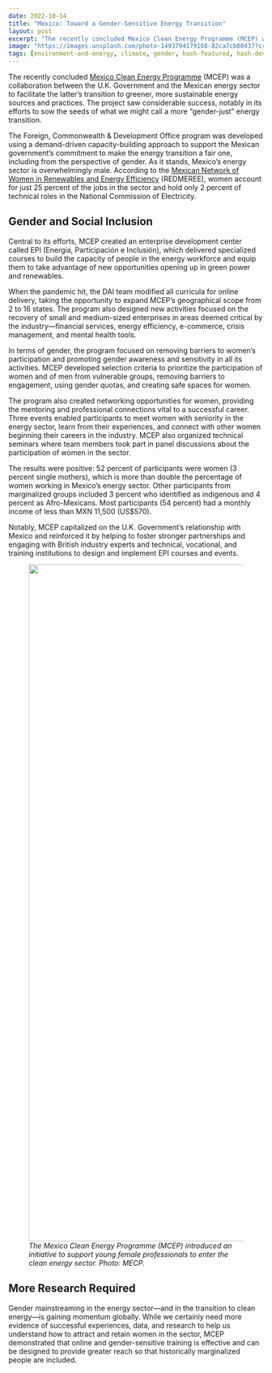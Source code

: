 ```yaml
---
date: 2022-10-14
title: "Mexico: Toward a Gender-Sensitive Energy Transition"
layout: post
excerpt: "The recently concluded Mexico Clean Energy Programme (MCEP) was a collaboration between the U.K. Government and the Mexican energy sector to facilitate the latter’s transition to greener, more sustainable energy sources and practices. "
image: "https://images.unsplash.com/photo-1493794179168-82ca7cb00437?crop=entropy&cs=tinysrgb&fit=max&fm=jpg&ixid=MnwxMTc3M3wwfDF8c2VhcmNofDQ4fHxtZXhpY298ZW58MHx8fHwxNjY1NzY0NjAy&ixlib=rb-1.2.1&q=80&w=2000"
tags: [environment-and-energy, climate, gender, hash-featured, hash-developments, hash-by-sofia-martinez]
---
```

<p>The recently concluded <a href="https://www.dai.com/our-work/projects/mexico-prosperity-fund-mexico-energy-services-programme">Mexico Clean Energy Programme</a> (MCEP) was a collaboration between the U.K. Government and the Mexican energy sector to facilitate the latter’s transition to greener, more sustainable energy sources and practices. The project saw considerable success, notably in its efforts to sow the seeds of what we might call a more “gender-just” energy transition.</p><p>The Foreign, Commonwealth &amp; Development Office program was developed using a demand-driven capacity-building approach to support the Mexican government’s commitment to make the energy transition a fair one, including from the perspective of gender. As it stands, Mexico’s energy sector is overwhelmingly male. According to the <a href="https://www.mujeresenergia.org/hoja-de-ruta">Mexican Network of Women in Renewables and Energy Efficiency</a> (REDMEREE), women account for just 25 percent of the jobs in the sector and hold only 2 percent of technical roles in the National Commission of Electricity.</p><h2 id="gender-and-social-inclusion">Gender and Social Inclusion</h2><p>Central to its efforts, MCEP created an enterprise development center called EPI (Energía, Participación e Inclusión), which delivered specialized courses to build the capacity of people in the energy workforce and equip them to take advantage of new opportunities opening up in green power and renewables.</p><p>When the pandemic hit, the DAI team modified all curricula for online delivery, taking the opportunity to expand MCEP’s geographical scope from 2 to 16 states. The program also designed new activities focused on the recovery of small and medium-sized enterprises in areas deemed critical by the industry—financial services, energy efficiency, e-commerce, crisis management, and mental health tools.</p><p>In terms of gender, the program focused on removing barriers to women’s participation and promoting gender awareness and sensitivity in all its activities. MCEP developed selection criteria to prioritize the participation of women and of men from vulnerable groups, removing barriers to engagement, using gender quotas, and creating safe spaces for women.</p><p>The program also created networking opportunities for women, providing the mentoring and professional connections vital to a successful career. Three events enabled participants to meet women with seniority in the energy sector, learn from their experiences, and connect with other women beginning their careers in the industry. MCEP also organized technical seminars where team members took part in panel discussions about the participation of women in the sector.</p><p>The results were positive: 52 percent of participants were women (3 percent single mothers), which is more than double the percentage of women working in Mexico’s energy sector. Other participants from marginalized groups included 3 percent who identified as indigenous and 4 percent as Afro-Mexicans. Most participants (54 percent) had a monthly income of less than MXN 11,500 (US$570).</p><p>Notably, MCEP capitalized on the U.K. Government’s relationship with Mexico and reinforced it by helping to foster stronger partnerships and engaging with British industry experts and technical, vocational, and training institutions to design and implement EPI courses and events.</p><figure class="kg-card kg-image-card kg-width-full kg-card-hascaption"><img src="/assets/images/2022/10/DSC_0952.jpg" class="kg-image" alt loading="lazy" width="2000" height="1333" srcset="/assets/images/size/w600/2022/10/DSC_0952.jpg 600w, /assets/images/size/w1000/2022/10/DSC_0952.jpg 1000w, /assets/images/size/w1600/2022/10/DSC_0952.jpg 1600w, /assets/images/size/w2400/2022/10/DSC_0952.jpg 2400w"><figcaption><em>The Mexico Clean Energy Programme (MCEP) introduced an initiative to support young female professionals to enter the clean energy sector. Photo: MECP.</em></figcaption></figure><h2 id="more-research-required">More Research Required</h2><p>Gender mainstreaming in the energy sector—and in the transition to clean energy—is gaining momentum globally. While we certainly need more evidence of successful experiences, data, and research to help us understand how to attract and retain women in the sector, MCEP demonstrated that online and gender-sensitive training is effective and can be designed to provide greater reach so that historically marginalized people are included.</p>
  